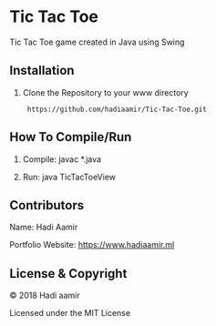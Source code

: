 # Tic Tac Toe

Tic Tac Toe game created in Java using Swing

## Installation

1. Clone the Repository to your www directory
   ```
  	https://github.com/hadiaamir/Tic-Tac-Toe.git
   ```
 
## How To Compile/Run

1. Compile: javac *.java

2. Run: java TicTacToeView

## Contributors

Name: Hadi Aamir 

Portfolio Website: https://www.hadiaamir.ml

## License & Copyright

© 2018 Hadi aamir

Licensed under the MIT License
